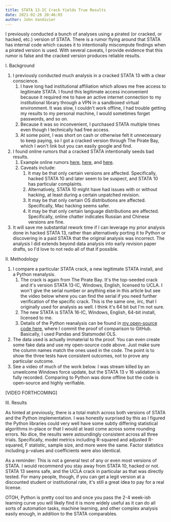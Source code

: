 ```yaml
---
title: STATA 13-IC Crack Yields True Results
date: 2021-02-26 20:46:03
author: John Vandivier
---
```




<!-- wp:paragraph -->
<p>I previously conducted a bunch of analyses using a pirated (or cracked, or hacked, etc.) version of STATA. There is a rumor flying around that STATA has internal code which causes it to intentionally miscompute findings when a pirated version is used. With several caveats, I provide evidence that this rumor is false and the cracked version produces reliable results.</p>
<!-- /wp:paragraph -->

<!-- wp:paragraph -->
<p>I. Background</p>
<!-- /wp:paragraph -->

<!-- wp:list {\"ordered\":true} -->
<ol><li>I previously conducted much analysis in a cracked STATA 13 with a clear conscience.<ol><li>I have long had institutional affiliation which allows me free access to legitimate STATA. I found this legitimate access inconvenient because it required me to have an active internet connection to my institutional library through a VPN in a sandboxed virtual environment. It was slow, I couldn't work offline, I had trouble getting my results to my personal machine, I would sometimes forget passwords, and so on.</li><li>Because it was so inconvenient, I purchased STATA multiple times even though I technically had free access.</li><li>At some point, I was short on cash or otherwise felt it unnecessary to keep paying, so I got a cracked version through The Pirate Bay, which I won't link but you can easily google and find.</li></ol></li><li>I found online rumors that a cracked STATA intentionally seeds bad results.<ol><li>Example online rumors <a href=\"https://www.econjobrumors.com/topic/there-are-no-stata-14-and-stata-15-torrents\">here</a>, <a href=\"https://www.econjobrumors.com/topic/anyone-here-actually-paid-for-their-own-copy-of-stata/page/3\">here</a>, and <a href=\"https://www.econjobrumors.com/topic/does-hacked-stata-11-drop-variablesobservations-or-yields-wrong-results\">here</a>.</li><li>Caveats include:<ol><li>It may be that only certain versions are affected. Specifically, hacked STATA 10 and later seem to be suspect, and STATA 10 has particular complaints.</li><li>Alternatively, STATA 10 might have had issues with or without hacking, at least during a certain unpatched revision.</li><li>It may be that only certain OS distributions are affected. Specifically, Mac hacking seems safer.</li><li>It may be that only certain language distributions are affected. Specifically, online chatter indicates Russian and Chinese versions are fine.</li></ol></li></ol></li><li>It will save me substantial rework time if I can leverage my prior analysis done in hacked STATA 13, rather than alternatively porting it to Python or discovering in a paid STATA that the original analysis was incorrect. The analysis I did extends beyond data analysis into early revision paper drafts, so I'd love to not redo all of that if possible.</li></ol>
<!-- /wp:list -->

<!-- wp:paragraph -->
<p>II. Methodology</p>
<!-- /wp:paragraph -->

<!-- wp:list {\"ordered\":true} -->
<ol><li>I compare a particular STATA crack, a new legitimate STATA install, and a Python reanalysis.<ol><li>The crack is again from The Pirate Bay. It's the top-seeded crack and it's version STATA 13-IC, Windows, English, licensed to UCLA. I won't give the serial number or anything else in this article but see the video below where you can find the serial if you need further verification of the specific crack. This is the same one, iirc, that I originally used for analysis as well. I think it's 64 bit but I'm not sure.</li><li>The new STATA is STATA 16-IC, Windows, English, 64-bit install, licensed to me.</li><li>Details of the Python reanalysis can be found in <a href=\"https://github.com/Vandivier/research-dissertation-case-for-alt-ed/commit/a368a334662a7fc8739900f16f1d94fe3fb1d26d\">my open-source code here</a>, where I commit the proof of comparison to GitHub. Basically, I used Pandas and Statsmodel OLS.</li></ol></li><li>The data used is actually immaterial to the proof. You can even create some fake data and use my open-source code above. Just make sure the column names match the ones used in the code. The point is to show the three tests have consistent outcomes, not to prove any particular outcome.</li><li>See a video of much of the work below. I was stream killed by an unwelcome Windows force update, but the STATA 13 v 16 validation is fully recorded. Comparing to Python was done offline but the code is open-source and highly verifiable.</li></ol>
<!-- /wp:list -->

<!-- wp:paragraph -->
<p>[VIDEO FORTHCOMING]</p>
<!-- /wp:paragraph -->

<!-- wp:paragraph -->
<p>III. Results</p>
<!-- /wp:paragraph -->

<!-- wp:paragraph -->
<p>As hinted at previously, there is a total match across both versions of STATA and the Python implementation. I was honestly surprised by this as I figured the Python libraries could very well have some subtly differing statistical algorithms in-place or that I would at least come across some rounding errors. No dice, the results were astoundingly consistent across all three trials. Specifically, model metrics including R-squared and adjusted R-squared, F statistic, sample size, and more were the same. Factor statistics including p-values and coefficients were also identical.</p>
<!-- /wp:paragraph -->

<!-- wp:paragraph -->
<p>As a reminder: This is not a general test of any or even most versions of STATA. I would recommend you stay away from STATA 10, hacked or not. STATA 13 seems safe, and the UCLA crack in particular as that was directly tested. For many people, though, if you can get a legit version at a discounted student or institutional rate, it's still a great idea to pay for a real license.</p>
<!-- /wp:paragraph -->

<!-- wp:paragraph -->
<p>OTOH, Python is pretty cool too and once you pass the 2-4 week-ish learning curve you will likely find it is more widely useful as it can do all sorts of automation tasks, machine learning, and other complex analysis easily enough, in addition to the STATA comparables.</p>
<!-- /wp:paragraph -->